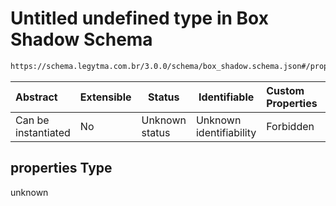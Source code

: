 # Untitled undefined type in Box Shadow Schema

```txt
https://schema.legytma.com.br/3.0.0/schema/box_shadow.schema.json#/properties
```




| Abstract            | Extensible | Status         | Identifiable            | Custom Properties | Additional Properties | Access Restrictions | Defined In                                                                          |
| :------------------ | ---------- | -------------- | ----------------------- | :---------------- | --------------------- | ------------------- | ----------------------------------------------------------------------------------- |
| Can be instantiated | No         | Unknown status | Unknown identifiability | Forbidden         | Allowed               | none                | [box_shadow.schema.json\*](../schema/box_shadow.schema.json) |

## properties Type

unknown
